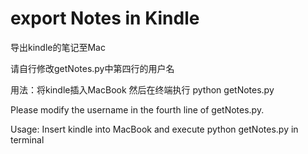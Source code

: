 # export  Notes in Kindle
 导出kindle的笔记至Mac

请自行修改getNotes.py中第四行的用户名

用法：将kindle插入MacBook  然后在终端执行 python getNotes.py

Please modify the username in the fourth line of getNotes.py. 

Usage: Insert kindle into MacBook and execute python getNotes.py in terminal

